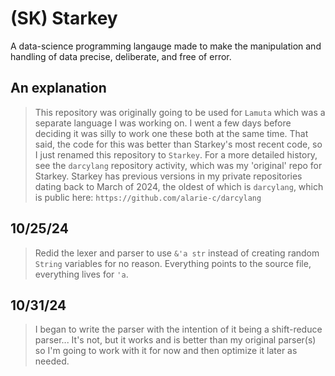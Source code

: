# (SK) Starkey
A data-science programming langauge made to make the manipulation and handling of data precise, deliberate, and free of error.

## An explanation
> This repository was originally going to be used for `Lamuta` which was a separate language I was working on. I went a few days before deciding it was silly to work one these both at the same time. That said, the code for this was better than Starkey's most recent code, so I just renamed this repository to `Starkey`.
> For a more detailed history, see the `darcylang` repository activity, which was my 'original' repo for Starkey.
> Starkey has previous versions in my private repositories dating back to March of 2024, the oldest of which is `darcylang`, which is public here: `https://github.com/alarie-c/darcylang`

## 10/25/24
> Redid the lexer and parser to use `&'a str` instead of creating random `String` variables for no reason. Everything points to the source file, everything lives for `'a`.

## 10/31/24
> I began to write the parser with the intention of it being a shift-reduce parser... It's not, but it works and is better than my original parser(s) so I'm going to work with it for now and then optimize it later as needed.